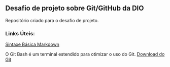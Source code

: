 ## Desafio de projeto sobre Git/GitHub da DIO
Repositório criado para o desafio de projeto.

### Links Úteis:
[Sintaxe Básica Markdown](https://markdownguide.org/basic-syntax/)

O Git Bash é um terminal estendido para otimizar o uso do Git.
[Download do Git](https://git-scm.com/downloads)